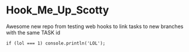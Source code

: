 # Hook_Me_Up_Scotty
Awesome new repo from testing web hooks to link tasks to new branches with the same TASK id

    if (lol === 1) console.println('LOL');
